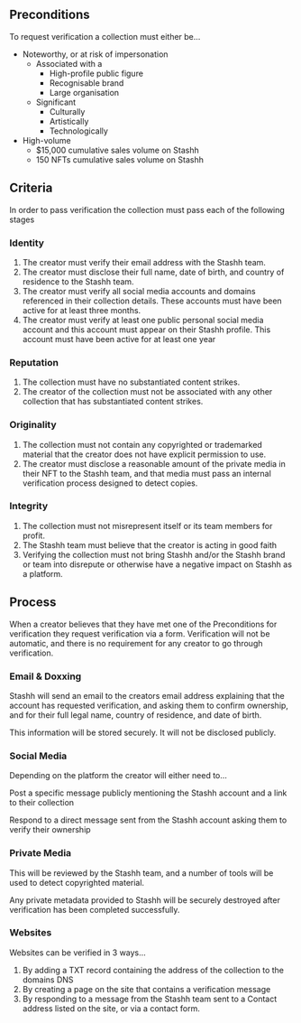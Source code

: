 ## Preconditions

To request verification a collection must either be…

- Noteworthy, or at risk of impersonation
  - Associated with a
    - High-profile public figure
    - Recognisable brand
    - Large organisation
  - Significant
    - Culturally
    - Artistically
    - Technologically
- High-volume
  - $15,000 cumulative sales volume on Stashh
  - 150 NFTs cumulative sales volume on Stashh

## Criteria

In order to pass verification the collection must pass each of the following stages

### Identity

1. The creator must verify their email address with the Stashh team.
2. The creator must disclose their full name, date of birth, and country of residence to the Stashh team.
3. The creator must verify all social media accounts and domains referenced in their collection details. These accounts must have been active for at least three months.
4. The creator must verify at least one public personal social media account and this account must appear on their Stashh profile. This account must have been active for at least one year

### Reputation

1. The collection must have no substantiated content strikes.
2. The creator of the collection must not be associated with any other collection that has substantiated content strikes.

### Originality

1. The collection must not contain any copyrighted or trademarked material that the creator does not have explicit permission to use.
2. The creator must disclose a reasonable amount of the private media in their NFT to the Stashh team, and that media must pass an internal verification process designed to detect copies.

### Integrity

1. The collection must not misrepresent itself or its team members for profit.
2. The Stashh team must believe that the creator is acting in good faith
3. Verifying the collection must not bring Stashh and/or the Stashh brand or team into disrepute or otherwise have a negative impact on Stashh as a platform.

## Process

When a creator believes that they have met one of the Preconditions for verification they request verification via a form. Verification will not be automatic, and there is no requirement for any creator to go through verification.

### Email & Doxxing

Stashh will send an email to the creators email address explaining that the account has requested verification, and asking them to confirm ownership, and for their full legal name, country of residence, and date of birth.

This information will be stored securely. It will not be disclosed publicly.

### Social Media

Depending on the platform the creator will either need to…

Post a specific message publicly mentioning the Stashh account and a link to their collection

Respond to a direct message sent from the Stashh account asking them to verify their ownership

### Private Media

This will be reviewed by the Stashh team, and a number of tools will be used to detect copyrighted material.

Any private metadata provided to Stashh will be securely destroyed after verification has been completed successfully.

### Websites

Websites can be verified in 3 ways…

1. By adding a TXT record containing the address of the collection to the domains DNS
2. By creating a page on the site that contains a verification message
3. By responding to a message from the Stashh team sent to a Contact address listed on the site, or via a contact form.
